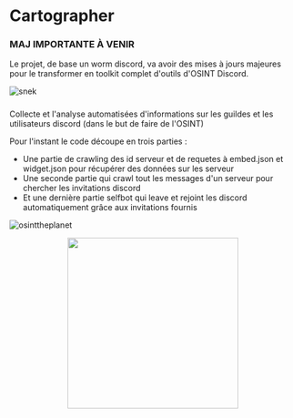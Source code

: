 # Cartographer

### MAJ IMPORTANTE À VENIR
Le projet, de base un worm discord, va avoir des mises à jours majeures pour le transformer en toolkit complet d'outils d'OSINT Discord.

![snek](https://i.imgur.com/DsLtoDu.png)

### 
Collecte et l'analyse automatisées d'informations sur les guildes et les utilisateurs discord (dans le but de faire de l'OSINT)

Pour l'instant le code découpe en trois parties :
- Une partie de crawling des id serveur et de requetes à embed.json et widget.json pour récupérer des données sur les serveur
- Une seconde partie qui crawl tout les messages d'un serveur pour chercher les invitations discord
- Et une dernière partie selfbot qui leave et rejoint les discord automatiquement grâce aux invitations fournis

![osinttheplanet]() 
<p align="center">
  <img width="300" height="300" src="https://i.imgur.com/OmwSqyN.png">
</p>
